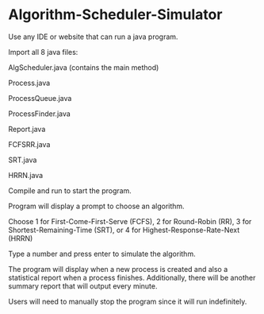 # Algorithm-Scheduler-Simulator
Use any IDE or website that can run a java program.

Import all 8 java files:

  AlgScheduler.java (contains the main method)
  
  Process.java
  
  ProcessQueue.java
  
  ProcessFinder.java
  
  Report.java
  
  FCFSRR.java
  
  SRT.java
  
  HRRN.java
  
Compile and run to start the program.

Program will display a prompt to choose an algorithm.

Choose 1 for First-Come-First-Serve (FCFS), 2 for Round-Robin (RR), 3 for Shortest-Remaining-Time (SRT), or 4 for Highest-Response-Rate-Next (HRRN)

Type a number and press enter to simulate the algorithm.

The program will display when a new process is created and also a statistical report when a process finishes. Additionally, there will be another summary report that will output every minute.

Users will need to manually stop the program since it will run indefinitely.
